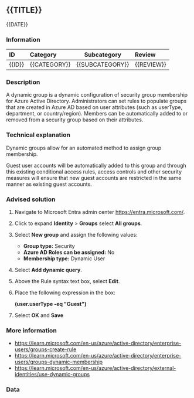 ## {{TITLE}}

{{DATE}}

###  Information

| ID     | Category     | Subcategory     | Review     |
| :----- | :----------- | --------------- | :--------- |
| {{ID}} | {{CATEGORY}} | {{SUBCATEGORY}} | {{REVIEW}} |

### Description

A dynamic group is a dynamic configuration of security group membership for Azure Active Directory. Administrators can set rules to populate groups that are created in Azure AD based on user attributes (such as userType, department, or country/region). Members can be automatically added to or removed from a security group based on their attributes.

### Technical explanation

Dynamic groups allow for an automated method to assign group membership.

Guest user accounts will be automatically added to this group and through this existing conditional access rules, access controls and other security measures will ensure that new guest accounts are restricted in the same manner as existing guest accounts.

### Advised solution

1. Navigate to Microsoft Entra admin center https://entra.microsoft.com/.

2. Click to expand **Identity** > **Groups** select **All groups**.

3. Select **New group** and assign the following values:

   - **Group type:** Security
   - **Azure AD Roles can be assigned:** No
   - **Membership type:** Dynamic User

4. Select **Add dynamic query**.

5. Above the Rule syntax text box, select **Edit**.

6. Place the following expression in the box:

   **(user.userType -eq "Guest")**

7. Select **OK** and **Save**

### More information

- https://learn.microsoft.com/en-us/azure/active-directory/enterprise-users/groups-create-rule
- https://learn.microsoft.com/en-us/azure/active-directory/enterprise-users/groups-dynamic-membership
- https://learn.microsoft.com/en-us/azure/active-directory/external-identities/use-dynamic-groups

### Data